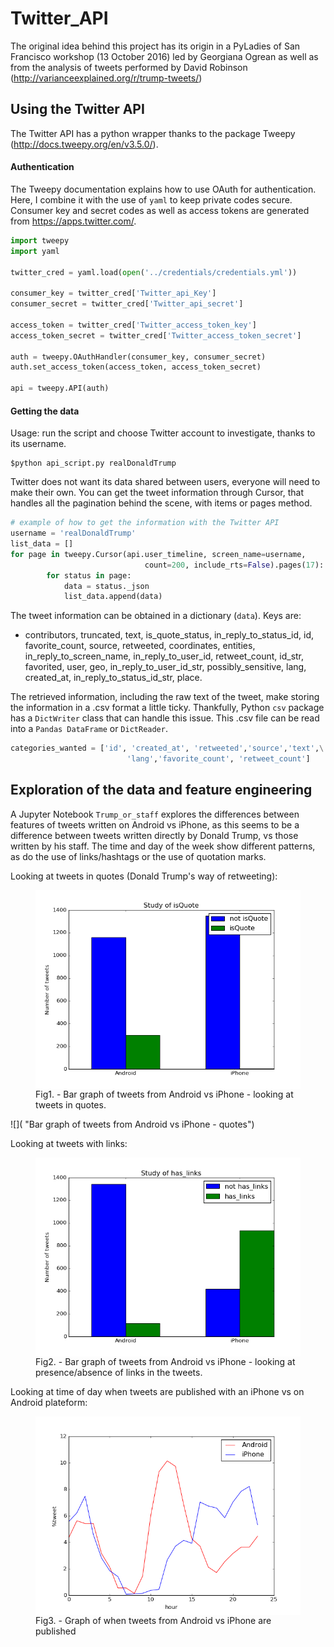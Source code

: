 # Twitter_API

The original idea behind this project has its origin in a PyLadies of San Francisco workshop (13 October 2016) led by Georgiana Ogrean as well as from the analysis of tweets performed by David Robinson (http://varianceexplained.org/r/trump-tweets/)

## Using the Twitter API

The Twitter API has a python wrapper thanks to the package Tweepy (http://docs.tweepy.org/en/v3.5.0/).

#### Authentication

The Tweepy documentation explains how to use OAuth for authentication. Here, I combine it with the use of `yaml` to keep private codes secure.
Consumer key and secret codes as well as access tokens are generated from https://apps.twitter.com/.


```python
import tweepy
import yaml

twitter_cred = yaml.load(open('../credentials/credentials.yml'))

consumer_key = twitter_cred['Twitter_api_Key']
consumer_secret = twitter_cred['Twitter_api_secret']

access_token = twitter_cred['Twitter_access_token_key']
access_token_secret = twitter_cred['Twitter_access_token_secret']

auth = tweepy.OAuthHandler(consumer_key, consumer_secret)
auth.set_access_token(access_token, access_token_secret)

api = tweepy.API(auth)
```

#### Getting the data

Usage: run the script and choose Twitter account to investigate, thanks to its username.

```code
$python api_script.py realDonaldTrump
```

Twitter does not want its data shared between users, everyone will need to make their own. You can get the tweet information through Cursor, that handles all the pagination behind the scene, with items or pages method.

```python
# example of how to get the information with the Twitter API
username = 'realDonaldTrump'
list_data = []
for page in tweepy.Cursor(api.user_timeline, screen_name=username,
                              count=200, include_rts=False).pages(17):
        for status in page:
            data = status._json
            list_data.append(data)
```

The tweet information can be obtained in a dictionary (`data`). Keys are:
- contributors, truncated, text, is_quote_status, in_reply_to_status_id, id, favorite_count, source, retweeted, coordinates, entities, in_reply_to_screen_name, in_reply_to_user_id, retweet_count, id_str, favorited, user, geo, in_reply_to_user_id_str, possibly_sensitive, lang, created_at, in_reply_to_status_id_str, place.

The retrieved information, including the raw text of the tweet, make storing the information in a .csv format a little ticky. Thankfully, Python `csv` package has a `DictWriter` class that can handle this issue.
This .csv file can be read into a `Pandas DataFrame` or `DictReader`.



```python
categories_wanted = ['id', 'created_at', 'retweeted','source','text',\
                          'lang','favorite_count', 'retweet_count']
```

## Exploration of the data and feature engineering

A Jupyter Notebook `Trump_or_staff` explores the differences between features of tweets written on Android vs iPhone, as this seems to be a difference between tweets written directly by Donald Trump, vs those written by his staff. The time and day of the week show different patterns, as do the use of links/hashtags or the use of quotation marks.

Looking at tweets in quotes (Donald Trump's way of retweeting):

<figure>
  <img style="float: right;" src="https://github.com/AnnaVM/Twitter_API/blob/master/images/isQuote.png"
   alt="tweets in quotes"
    width="456">
  <figcaption>Fig1. - Bar graph of tweets from Android vs iPhone - looking at tweets in quotes.</figcaption>
</figure>

![]( "Bar graph of tweets from Android vs iPhone - quotes")

Looking at tweets with links:
<figure>
  <img style="float: right;" src="https://github.com/AnnaVM/Twitter_API/blob/master/images/hasLinks.png"
   alt="tweets with links"
    width="456">
  <figcaption>Fig2. - Bar graph of tweets from Android vs iPhone - looking at presence/absence of links in the tweets.</figcaption>
</figure>


Looking at time of day when tweets are published with an iPhone vs on Android plateform:

<figure>
  <img style="float: right;" src="https://github.com/AnnaVM/Twitter_API/blob/master/images/hour_graph.png"
   alt="hours of tweets"
    width="456">
  <figcaption>Fig3. - Graph of when tweets from Android vs iPhone are published</figcaption>
</figure>
